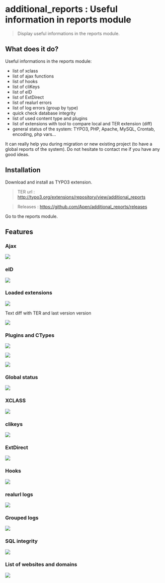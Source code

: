 additional_reports : Useful information in reports module
=======================================================
>  Display useful informations in the reports module.

## What does it do?

Useful informations in the reports module:

* list of xclass
* list of ajax functions
* list of hooks
* list of cliKeys
* list of eID
* list of ExtDirect
* list of realurl errors
* list of log errors (group by type)
* quick check database integrity
* list of used content type and plugins
* list of extensions with tool to compare local and TER extension (diff)
* general status of the system: TYPO3, PHP, Apache, MySQL, Crontab, encoding, php vars...

It can really help you during migration or new existing project (to have a global reports of the system).
Do not hesitate to contact me if you have any good ideas.

## Installation

Download and install as TYPO3 extension.

>TER url : http://typo3.org/extensions/repository/view/additional_reports

>Releases : https://github.com/Apen/additional_reports/releases

Go to the reports module.

## Features

### Ajax

![](https://raw.githubusercontent.com/Apen/additional_reports/master/Resources/Public/Images/ajax.png)

### eID

![](https://raw.githubusercontent.com/Apen/additional_reports/master/Resources/Public/Images/eid.png)

### Loaded extensions

![](https://raw.githubusercontent.com/Apen/additional_reports/master/Resources/Public/Images/extensions.png)

Text diff with TER and last version version

![](https://raw.githubusercontent.com/Apen/additional_reports/master/Resources/Public/Images/extensions-diff.png)

### Plugins and CTypes

![](https://raw.githubusercontent.com/Apen/additional_reports/master/Resources/Public/Images/plugins.png)

![](https://raw.githubusercontent.com/Apen/additional_reports/master/Resources/Public/Images/ctypes.png)

![](https://raw.githubusercontent.com/Apen/additional_reports/master/Resources/Public/Images/summary.png)

### Global status

![](https://raw.githubusercontent.com/Apen/additional_reports/master/Resources/Public/Images/status-typo3.png)

### XCLASS

![](https://raw.githubusercontent.com/Apen/additional_reports/master/Resources/Public/Images/xclass.png)

### clikeys

![](https://raw.githubusercontent.com/Apen/additional_reports/master/Resources/Public/Images/clikeys.png)

### ExtDirect

![](https://raw.githubusercontent.com/Apen/additional_reports/master/Resources/Public/Images/extdirect.png)

### Hooks

![](https://raw.githubusercontent.com/Apen/additional_reports/master/Resources/Public/Images/hooks.png)

### realurl logs

![](https://raw.githubusercontent.com/Apen/additional_reports/master/Resources/Public/Images/realurl.png)

### Grouped logs

![](https://raw.githubusercontent.com/Apen/additional_reports/master/Resources/Public/Images/logs.png)

### SQL integrity

![](https://raw.githubusercontent.com/Apen/additional_reports/master/Resources/Public/Images/sql.png)

### List of websites and domains

![](https://raw.githubusercontent.com/Apen/additional_reports/master/Resources/Public/Images/websites.png)



